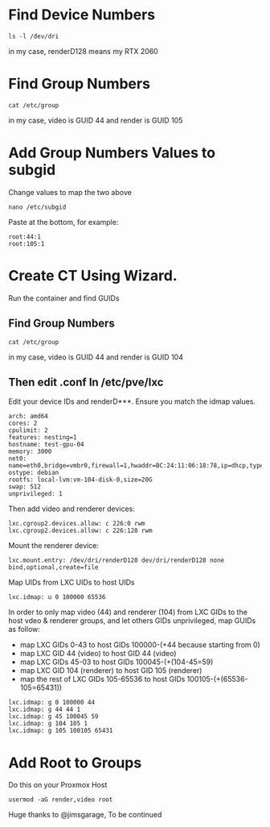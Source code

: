 # Find Device Numbers
```
ls -l /dev/dri
```
in my case,
renderD128 means my RTX 2060

# Find Group Numbers
```
cat /etc/group
```
in my case,
video is GUID 44 and render is GUID 105

# Add Group Numbers Values to subgid
Change values to map the two above
```
nano /etc/subgid
```
Paste at the bottom, for example:
```
root:44:1
root:105:1
```

# Create CT Using Wizard. 
Run the container and find GUIDs
## Find Group Numbers
```
cat /etc/group
```
in my case,
video is GUID 44 and render is GUID 104

## Then edit .conf In /etc/pve/lxc
Edit your device IDs and renderD***. Ensure you match the idmap values. 

```
arch: amd64
cores: 2
cpulimit: 2
features: nesting=1
hostname: test-gpu-04
memory: 3000
net0: name=eth0,bridge=vmbr0,firewall=1,hwaddr=BC:24:11:06:18:78,ip=dhcp,type=veth
ostype: debian
rootfs: local-lvm:vm-104-disk-0,size=20G
swap: 512
unprivileged: 1
```
Then add video and renderer devices:
```
lxc.cgroup2.devices.allow: c 226:0 rwm
lxc.cgroup2.devices.allow: c 226:128 rwm
```
Mount the renderer device:
```
lxc.mount.entry: /dev/dri/renderD128 dev/dri/renderD128 none bind,optional,create=file
```
Map UIDs from LXC UIDs to host UIDs
```
lxc.idmap: u 0 100000 65536
```
In order to only map video (44) and renderer (104) from LXC GIDs to the host vdeo & renderer groups, and let others GIDs unprivileged, map GUIDs as follow:
- map LXC GIDs 0-43 to host GIDs 100000-(+44 because starting from 0)
- map LXC GID 44 (video) to host GID 44 (video)
- map LXC GIDs 45-03 to host GIDs 100045-(+(104-45=59)
- map LXC GID 104 (renderer) to host GID 105 (renderer)
- map the rest of LXC GIDs 105-65536 to host GIDs 100105-(+(65536-105=65431))
```
lxc.idmap: g 0 100000 44
lxc.idmap: g 44 44 1
lxc.idmap: g 45 100045 59
lxc.idmap: g 104 105 1
lxc.idmap: g 105 100105 65431
```

# Add Root to Groups
Do this on your Proxmox Host
```
usermod -aG render,video root
```
Huge thanks to @jimsgarage, 
To be continued
